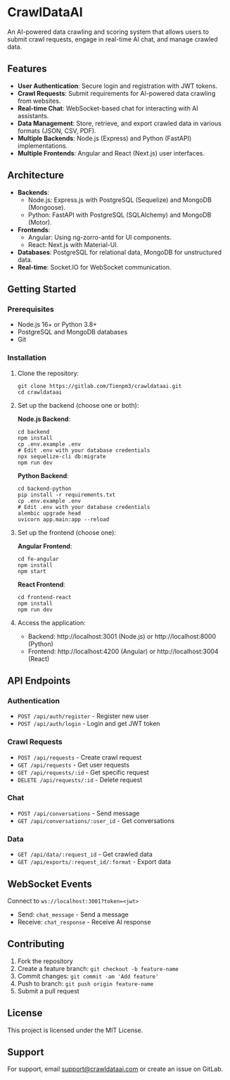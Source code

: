 # CrawlDataAI

An AI-powered data crawling and scoring system that allows users to submit crawl requests, engage in real-time AI chat, and manage crawled data.

## Features

- **User Authentication**: Secure login and registration with JWT tokens.
- **Crawl Requests**: Submit requirements for AI-powered data crawling from websites.
- **Real-time Chat**: WebSocket-based chat for interacting with AI assistants.
- **Data Management**: Store, retrieve, and export crawled data in various formats (JSON, CSV, PDF).
- **Multiple Backends**: Node.js (Express) and Python (FastAPI) implementations.
- **Multiple Frontends**: Angular and React (Next.js) user interfaces.

## Architecture

- **Backends**:
  - Node.js: Express.js with PostgreSQL (Sequelize) and MongoDB (Mongoose).
  - Python: FastAPI with PostgreSQL (SQLAlchemy) and MongoDB (Motor).
- **Frontends**:
  - Angular: Using ng-zorro-antd for UI components.
  - React: Next.js with Material-UI.
- **Databases**: PostgreSQL for relational data, MongoDB for unstructured data.
- **Real-time**: Socket.IO for WebSocket communication.

## Getting Started

### Prerequisites

- Node.js 16+ or Python 3.8+
- PostgreSQL and MongoDB databases
- Git

### Installation

1. Clone the repository:
   ```
   git clone https://gitlab.com/Tienpm3/crawldataai.git
   cd crawldataai
   ```

2. Set up the backend (choose one or both):

   **Node.js Backend**:
   ```
   cd backend
   npm install
   cp .env.example .env
   # Edit .env with your database credentials
   npx sequelize-cli db:migrate
   npm run dev
   ```

   **Python Backend**:
   ```
   cd backend-python
   pip install -r requirements.txt
   cp .env.example .env
   # Edit .env with your database credentials
   alembic upgrade head
   uvicorn app.main:app --reload
   ```

3. Set up the frontend (choose one):

   **Angular Frontend**:
   ```
   cd fe-angular
   npm install
   npm start
   ```

   **React Frontend**:
   ```
   cd frontend-react
   npm install
   npm run dev
   ```

4. Access the application:
   - Backend: http://localhost:3001 (Node.js) or http://localhost:8000 (Python)
   - Frontend: http://localhost:4200 (Angular) or http://localhost:3004 (React)

## API Endpoints

### Authentication
- `POST /api/auth/register` - Register new user
- `POST /api/auth/login` - Login and get JWT token

### Crawl Requests
- `POST /api/requests` - Create crawl request
- `GET /api/requests` - Get user requests
- `GET /api/requests/:id` - Get specific request
- `DELETE /api/requests/:id` - Delete request

### Chat
- `POST /api/conversations` - Send message
- `GET /api/conversations/:user_id` - Get conversations

### Data
- `GET /api/data/:request_id` - Get crawled data
- `GET /api/exports/:request_id/:format` - Export data

## WebSocket Events

Connect to `ws://localhost:3001?token=<jwt>`

- Send: `chat_message` - Send a message
- Receive: `chat_response` - Receive AI response

## Contributing

1. Fork the repository
2. Create a feature branch: `git checkout -b feature-name`
3. Commit changes: `git commit -am 'Add feature'`
4. Push to branch: `git push origin feature-name`
5. Submit a pull request

## License

This project is licensed under the MIT License.

## Support

For support, email support@crawldataai.com or create an issue on GitLab.
